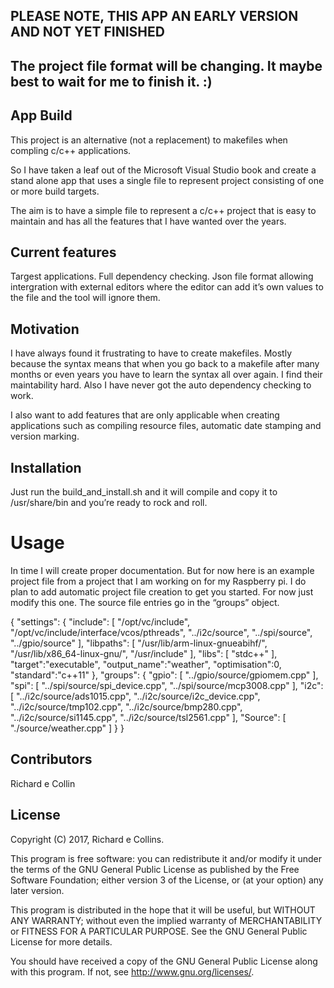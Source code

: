 ## PLEASE NOTE, THIS APP AN EARLY VERSION AND NOT YET FINISHED
## The project file format will be changing. It maybe best to wait for me to finish it. :)

## App Build
This project is an alternative (not a replacement) to makefiles when compling c/c++ applications. 

So I have taken a leaf out of the Microsoft Visual Studio book and create a stand alone app that uses a single file to represent project consisting of one or more build targets.

The aim is to have a simple file to represent a c/c++ project that is easy to maintain and has all the features that I have wanted over the years. 

## Current features
Targest applications.
Full dependency checking.
Json file format allowing intergration with external editors where the editor can add it’s own values to the file and the tool will ignore them.

## Motivation
I have always found it frustrating to have to create makefiles. Mostly because the syntax means that when you go back to a makefile after many months or even years you have to learn the syntax all over again. I find their maintability hard. Also I have never got the auto dependency checking to work.

I also want to add features that are only applicable when creating applications such as compiling resource files, automatic date stamping and version marking.

## Installation
Just run the build_and_install.sh and it will compile and copy it to /usr/share/bin and you’re ready to rock and roll.

# Usage
In time I will create proper documentation. But for now here is an example project file from a project that I am working on for my Raspberry pi. I do plan to add automatic project file creation to get you started. For now just modify this one. The source file entries go in the “groups” object.

{
	"settings":
	{
		"include":
		[
			"/opt/vc/include",
			"/opt/vc/include/interface/vcos/pthreads",
			"../i2c/source",
			"../spi/source",
			"../gpio/source"
		],
		"libpaths":
		[
			"/usr/lib/arm-linux-gnueabihf/",
			"/usr/lib/x86_64-linux-gnu/",
			"/usr/include"
		],
		"libs":
		[
			"stdc++"
		],
		"target":"executable",
		"output_name":"weather",
		"optimisation":0,
		"standard":"c++11"
	},
	"groups":
	{
		"gpio":
		[
			"../gpio/source/gpiomem.cpp"
		],
		"spi":
		[
			"../spi/source/spi_device.cpp",
			"../spi/source/mcp3008.cpp"
		],
		"i2c":
		[
			"../i2c/source/ads1015.cpp",
			"../i2c/source/i2c_device.cpp",
			"../i2c/source/tmp102.cpp",
			"../i2c/source/bmp280.cpp",
			"../i2c/source/si1145.cpp",
			"../i2c/source/tsl2561.cpp"
		],
		"Source":
		[
			"./source/weather.cpp"
		]
	}
}

## Contributors
Richard e Collin

## License
Copyright (C) 2017, Richard e Collins.

This program is free software: you can redistribute it and/or modify
it under the terms of the GNU General Public License as published by
the Free Software Foundation; either version 3 of the License, or
(at your option) any later version.

This program is distributed in the hope that it will be useful,
but WITHOUT ANY WARRANTY; without even the implied warranty of
MERCHANTABILITY or FITNESS FOR A PARTICULAR PURPOSE.  See the
GNU General Public License for more details.

You should have received a copy of the GNU General Public License
along with this program.  If not, see <http://www.gnu.org/licenses/>.
